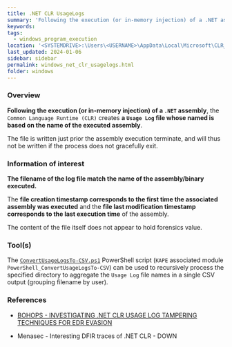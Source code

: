```yaml
---
title: .NET CLR UsageLogs
summary: 'Following the execution (or in-memory injection) of a .NET assembly, the Common Language Runtime (CLR) creates a Usage Log file whose named is based on the name of the executed assembly.\n\nInformation of interest: the filename of the log file match the name of the assembly/binary executed.\nThe file creation timestamp corresponds to the first time the associated assembly was executed and the file last modification timestamp corresponds to the last execution time of the assembly.'
keywords:
tags:
  - windows_program_execution
location: '<SYSTEMDRIVE>:\Users\<USERNAME>\AppData\Local\Microsoft\CLR_v<VERSION>\<BINARY_NAME>.exe.log\n<SYSTEMDRIVE>:\Users\<USERNAME>\AppData\Local\Microsoft\CLR_v<VERSION>\UsageLogs\<BINARY_NAME>.exe.log\n\n<SYSTEMROOT>\System32\config\systemprofile\AppData\Local\Microsoft\CLR_<VERSION>\<BINARY_NAME>.exe.log\n<SYSTEMROOT>\System32\config\systemprofile\AppData\Local\Microsoft\CLR_<VERSION>\UsageLogs\<BINARY_NAME>.exe.log'
last_updated: 2024-01-06
sidebar: sidebar
permalink: windows_net_clr_usagelogs.html
folder: windows
---
```


### Overview

**Following the execution (or in-memory injection) of a `.NET` assembly**, the
`Common Language Runtime (CLR)` creates **a `Usage Log` file whose named is
based on the name of the executed assembly**.

The file is written just prior the assembly execution terminate, and will thus
not be written if the process does not gracefully exit.

### Information of interest

**The filename of the log file match the name of the assembly/binary
executed.**

The **file creation timestamp corresponds to the first time the associated
assembly was executed** and the **file last modification timestamp corresponds
to the last execution time** of the assembly.

The content of the file itself does not appear to hold forensics value.

### Tool(s)

The [`ConvertUsageLogsTo-CSV.ps1`](https://gist.github.com/Qazeer/6c655627962f034aa2b6e92594770ee2)
PowerShell script (`KAPE` associated module
`PowerShell_ConvertUsageLogsTo-CSV`) can be used to recursively process the
specified directory to aggregate the `Usage Log` file names in a single CSV
output (grouping filename by user).

### References

  - [BOHOPS - INVESTIGATING .NET CLR USAGE LOG TAMPERING TECHNIQUES FOR EDR EVASION](https://bohops.com/2021/03/16/investigating-net-clr-usage-log-tampering-techniques-for-edr-evasion/)

  - Menasec - Interesting DFIR traces of .NET CLR - DOWN
